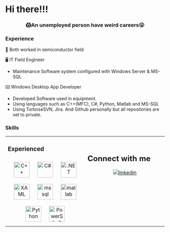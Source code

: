 # Hi there!!!
  
### **<div align="center">😱An unemployed person have weird careers😜</div>**  
  
### Experience  
👀 Both worked in semiconductor field

🖥️ IT Field Engineer 
  - Maintenance Software system configured with Windows Server & MS-SQL

⌨️ Windows Desktop App Developer
  - Developed Software used in equipment. 
  - Using languages such as C++(MFC), C#, Python, Matlab and MS-SQL 
  - Using TortoiseSVN, Jira. And Github personally but all repositories are set to private.

### Skills  
<table><tr><td valign="top" width="33%">

### Experienced
<div align="center">  
<img style="margin: 10px" src="https://profilinator.rishav.dev/skills-assets/cplusplus-original.svg" alt="C++" height="50" />  
<img style="margin: 10px" src="https://profilinator.rishav.dev/skills-assets/csharp-original.svg" alt="C#" height="50" />  
<img style="margin: 10px" src="https://profilinator.rishav.dev/skills-assets/dot-net-original-wordmark.svg" alt=".NET" height="50" /> 
<img style="margin: 10px" src="https://profilinator.rishav.dev/skills-assets/xaml.png" alt="XAML" height="50" />
<img style="margin: 10px" src="https://www.svgrepo.com/show/303229/microsoft-sql-server-logo.svg" alt="mssql" width="50" height="50"/> 
<img style="margin: 10px" src="https://upload.wikimedia.org/wikipedia/commons/2/21/Matlab_Logo.png" alt="matlab" width="50" height="50"/>
<img style="margin: 10px" src="https://profilinator.rishav.dev/skills-assets/python-original.svg" alt="Python" height="50" />
<img style="margin: 10px" src="https://profilinator.rishav.dev/skills-assets/powershell.png" alt="PowerShell" height="50" />  

</td><td valign="top" width="33%"> 

<br/>  

## Connect with me  
<div align="center">
<a href="https://www.linkedin.com/in/seungwoo-kwahk-4b1112172" target="_blank">
<img src=https://img.shields.io/badge/linkedin-%231E77B5.svg?&style=for-the-badge&logo=linkedin&logoColor=white alt=linkedin style="margin-bottom: 5px;" />
</a>
<br/>  
